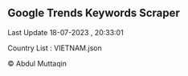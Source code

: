 

## Google Trends Keywords Scraper 
 
Last Update 18-07-2023 , 20:33:01

Country List :
VIETNAM.json



© Abdul Muttaqin 

